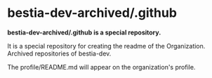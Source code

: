 # bestia-dev-archived/.github

**bestia-dev-archived/.github is a special repository.**

It is a special repository for creating the readme of the Organization.  
Archived repositories of bestia-dev.

The profile/README.md will appear on the organization's profile.
